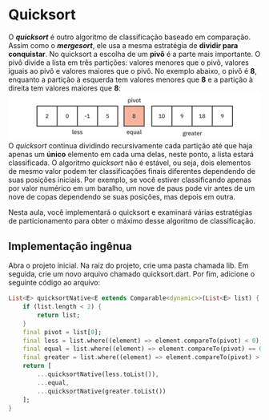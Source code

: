 # Quicksort
O **_quicksort_** é outro algoritmo de classificação baseado em comparação. Assim como o **_mergesort_**, ele usa a mesma estratégia de **dividir para conquistar**. No quicksort a escolha de um **pivô** é a parte mais importante. O pivô divide a lista em três partições: valores menores que o pivô, valores iguais ao pivô e valores maiores que o pivô. No exemplo abaixo, o pivô é **8**, enquanto a partição à esquerda tem valores menores que **8** e a partição à direita tem valores maiores que **8**:
![](/doc/images/image1.jpg)
O *quicksort* continua dividindo recursivamente cada partição até que haja apenas um **único** elemento em cada uma delas, neste ponto, a lista estará classificada. O algoritmo *quicksort* não é estável, ou seja, dois elementos de mesmo valor podem ter classificações finais diferentes dependendo de suas posições iniciais. Por exemplo, se você estiver classificando apenas por valor numérico em um baralho, um nove de paus pode vir antes de um nove de copas dependendo se suas posições, mas depois em outra.

Nesta aula, você implementará o quicksort e examinará várias estratégias de particionamento para obter o máximo desse algoritmo de classificação.
## Implementação ingênua
Abra o projeto inicial. Na raiz do projeto, crie uma pasta chamada lib. Em seguida, crie um novo arquivo chamado quicksort.dart. Por fim, adicione o seguinte código ao arquivo:
```dart
List<E> quicksortNative<E extends Comparable<dynamic>>(List<E> list) {
    if (list.length < 2) {
        return list;
    }
    final pivot = list[0];
    final less = list.where((element) => element.compareTo(pivot) < 0);
    final equal = list.where((element) => element.compareTo(pivot) == 0);
    final greater = list.where((element) => element.compareTo(pivot) > 0);
    return [
        ...quicksortNative(less.toList()),
        ...equal,
        ...quicksortNative(greater.toList())
    ];
}
```
